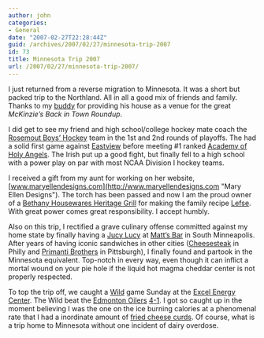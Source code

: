 ```yaml
---
author: john
categories:
- General
date: "2007-02-27T22:28:44Z"
guid: /archives/2007/02/27/minnesota-trip-2007
id: 73
title: Minnesota Trip 2007
url: /2007/02/27/minnesota-trip-2007/
---
```


I just returned from a reverse migration to Minnesota. It was a short but packed trip to the Northland. All in all a good mix of friends and family. Thanks to my [buddy](http://www.kevinjensen.com/ "Kevin Jensen") for providing his house as a venue for the great _McKinzie&#8217;s Back in Town Roundup_.

I did get to see my friend and high school/college hockey mate coach the [Rosemout Boys&#8217; Hockey](http://www.isd196.k12.mn.us/rhs/hockeyboys/ "Rosemout Irish Boys' Hockey") team in the 1st and 2nd rounds of playoffs. The had a solid first game against [Eastview](http://www.isd196.k12.mn.us/evhs/athletics/winter/boyshockey/ "Eastview Boys' Hockey") before meeting #1 ranked [Academy of Holy Angels](http://www.ahastars.org/activities/ "Academy of Holy Angels"). The Irish put up a good fight, but finally fell to a high school with a power play on par with most NCAA Division I hockey teams.

I received a gift from my aunt for working on her website, [www.maryellendesigns.com](http://www.maryellendesigns.com "Mary Ellen Designs"). The torch has been passed and now I am the proud owner of a [Bethany Housewares Heritage Grill](http://www.bethanyhousewares.com/products11.5-730.html "Bethany Housewares Heritage Grill") for making the family recipe [Lefse](http://en.wikipedia.org/wiki/Lefse "Lefse on Wikipedia"). With great power comes great responsibility. I accept humbly.

Also on this trip, I rectified a grave culinary offense committed against my home state by finally having a [Jucy Lucy](http://en.wikipedia.org/wiki/Juicy_Lucy) at [Matt&#8217;s Bar](http://www.mattsbar.com/) in South Minneapolis. After years of having iconic sandwiches in other cities ([Cheesesteak](http://en.wikipedia.org/wiki/Cheesesteak) in Philly and [Primanti Brothers](http://en.wikipedia.org/wiki/Primanti_Brothers_Restaurant) in Pittsburgh), I finally found and partook in the Minnesota equivalent. Top-notch in every way, even though it can inflict a mortal wound on your pie hole if the liquid hot magma cheddar center is not properly respected.

To top the trip off, we caught a [Wild](http://wild.com "Minnesota Wild Website") game Sunday at the [Excel Energy Center](http://www.xcelenergycenter.com/ "Xcel Energy Center Website"). The Wild beat the [Edmonton Oilers](http://www.edmontonoilers.com/ "Edmonton Oilers Website") [4-1](http://sports.espn.go.com/nhl/boxscore?gameId=270225030 "ESPN.com Boxscore"). I got so caught up in the moment believing I was the one on the ice burning calories at a phenomenal rate that I had a inordinate amount of [fried cheese curds](http://en.wikipedia.org/wiki/Fried_Cheese_Curds#Fried_cheese_curds "Fried Cheese Curds on Wikipedia"). Of course, what is a trip home to Minnesota without one incident of dairy overdose.